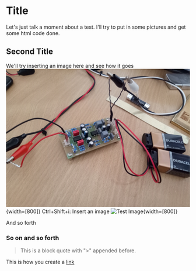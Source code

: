 # Title
Let's just talk a moment about a test. I'll try to put in some pictures and get some html code done.
## Second Title
We'll try inserting an image here and see how it goes
![First image](/images/IMG20200901105053.jpg "Test image #1"){width=[800]}
Ctrl+Shift+i: Insert an image
![Test Image](/images/IMG20200901120312.jpg "Test image 2"){width=[800]}

And so forth

### So on and so forth
> This is a block quote with ">" appended before.

This is how you create a [link](https://betocools.blogspot.com "My blogspot")
